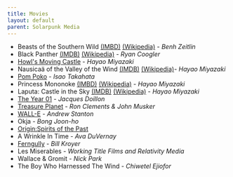 ```yaml
---
title: Movies
layout: default
parent: Solarpunk Media
---
```

- Beasts of the Southern Wild [(IMBD)](https://www.imdb.com/title/tt2125435/ "https://www.imdb.com/title/tt2125435/") [(Wikipedia)](https://en.wikipedia.org/wiki/Beasts_of_the_Southern_Wild) - _Benh Zeitlin_
- Black Panther [(IMDB)](https://www.imdb.com/title/tt1825683/ "https://www.imdb.com/title/tt1825683/") [(Wikipedia)](https://en.wikipedia.org/wiki/Black_Panther_(film)) - _Ryan Coogler_
-   [Howl's Moving Castle](https://www.imdb.com/title/tt0347149/ "https://www.imdb.com/title/tt0347149/") - _Hayao Miyazaki_
- Nausicaä of the Valley of the Wind [(IMDB)](https://www.imdb.com/title/tt0087544/ "https://www.imdb.com/title/tt0087544/") [(Wikipedia)](https://en.wikipedia.org/wiki/Nausica%C3%A4_of_the_Valley_of_the_Wind_(film))- _Hayao Miyazaki_
-   [Pom Poko](https://www.imdb.com/title/tt0110008/ "https://www.imdb.com/title/tt0110008/") - _Isao Takahata_    
- Princess Mononoke [(IMBD)](https://www.imdb.com/title/tt0119698/ "https://www.imdb.com/title/tt0119698/") [(Wikipedia)](https://en.wikipedia.org/wiki/Princess_Mononoke) - _Hayao Miyazaki_
- Laputa: Castle in the Sky [(IMDB)](https://www.imdb.com/title/tt0092067/ "https://www.imdb.com/title/tt0092067/") [(Wikipedia)](https://en.wikipedia.org/wiki/Castle_in_the_Sky) - _Hayao Miyazaki_
-   [The Year 01](https://www.imdb.com/title/tt0179641/ "https://www.imdb.com/title/tt0179641/") - _Jacques Doillon_
-   [Treasure Planet](https://www.imdb.com/title/tt0133240/ "https://www.imdb.com/title/tt0133240/") - _Ron Clements & John Musker_
-   [WALL-E](https://www.imdb.com/title/tt0910970/ "https://www.imdb.com/title/tt0910970/") - _Andrew Stanton_
-   Okja - _Bong Joon-ho_
-   [Origin:Spirits of the Past](https://en.wikipedia.org/wiki/Origin%3A_Spirits_of_the_Past)
-   A Wrinkle In Time - _Ava DuVernay_
-   [Ferngully](https://en.wikipedia.org/wiki/FernGully:_The_Last_Rainforest) - _Bill Kroyer_
-   Les Miserables - _Working Title Films and Relativity Media_
-   Wallace & Gromit - _Nick Park_
-   The Boy Who Harnessed The Wind - _Chiwetel Ejiofor_
